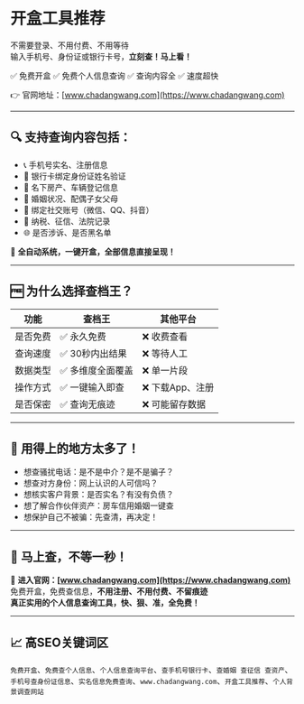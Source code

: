 # 开盒工具推荐

不需要登录、不用付费、不用等待  
输入手机号、身份证或银行卡号，**立刻查！马上看！**

✅ 免费开盒 ✅ 免费个人信息查询 ✅ 查询内容全 ✅ 速度超快

👉 官网地址：[www.chadangwang.com](https://www.chadangwang.com)

---

## 🔍 支持查询内容包括：

- 📞 手机号实名、注册信息  
- 🏦 银行卡绑定身份证姓名验证  
- 💼 名下房产、车辆登记信息  
- 💍 婚姻状况、配偶子女父母  
- 📱 绑定社交账号（微信、QQ、抖音）  
- 🧾 纳税、征信、法院记录  
- 🌐 是否涉诉、是否黑名单  

📌 **全自动系统，一键开盒，全部信息直接呈现！**  

---

## 🆓 为什么选择查档王？

| 功能 | 查档王 | 其他平台 |
|------|--------|----------|
| 是否免费 | ✅ 永久免费 | ❌ 收费查看 |
| 查询速度 | ✅ 30秒内出结果 | ❌ 等待人工 |
| 数据类型 | ✅ 多维度全面覆盖 | ❌ 单一片段 |
| 操作方式 | ✅ 一键输入即查 | ❌ 下载App、注册 |
| 是否保密 | ✅ 查询无痕迹 | ❌ 可能留存数据 |

---

## 🧠 用得上的地方太多了！

- 想查骚扰电话：是不是中介？是不是骗子？  
- 想查对方身份：网上认识的人可信吗？  
- 想核实客户背景：是否实名？有没有负债？  
- 想了解合作伙伴资产：房车信用婚姻一键查  
- 想保护自己不被骗：先查清，再决定！

---

## 🚀 马上查，不等一秒！

🔗 **进入官网：[www.chadangwang.com](https://www.chadangwang.com)**  
免费开盒，免费查信息，**不用注册、不用付费、不留痕迹**  
**真正实用的个人信息查询工具，快、狠、准，全免费！**

---

## 📈 高SEO关键词区

`免费开盒`、`免费查个人信息`、`个人信息查询平台`、`查手机号银行卡`、`查婚姻 查征信 查资产`、`手机号查身份证信息`、`实名信息免费查询`、`www.chadangwang.com`、`开盒工具推荐`、`个人背景调查网站`

